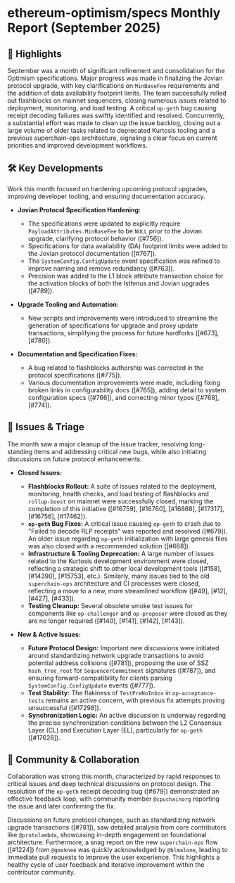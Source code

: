 # ethereum-optimism/specs Monthly Report (September 2025)

## 🚀 Highlights
September was a month of significant refinement and consolidation for the Optimism specifications. Major progress was made in finalizing the Jovian protocol upgrade, with key clarifications on `MinBaseFee` requirements and the addition of data availability footprint limits. The team successfully rolled out flashblocks on mainnet sequencers, closing numerous issues related to deployment, monitoring, and load testing. A critical `op-geth` bug causing receipt decoding failures was swiftly identified and resolved. Concurrently, a substantial effort was made to clean up the issue backlog, closing out a large volume of older tasks related to deprecated Kurtosis tooling and a previous superchain-ops architecture, signaling a clear focus on current priorities and improved development workflows.

## 🛠️ Key Developments
Work this month focused on hardening upcoming protocol upgrades, improving developer tooling, and ensuring documentation accuracy.

-   **Jovian Protocol Specification Hardening:**
    -   The specifications were updated to explicitly require `PayloadAttributes.MinBaseFee` to be `NULL` prior to the Jovian upgrade, clarifying protocol behavior ([#756]).
    -   Specifications for data availability (DA) footprint limits were added to the Jovian protocol documentation ([#767]).
    -   The `SystemConfig.ConfigUpdate` event specification was refined to improve naming and remove redundancy ([#763]).
    -   Precision was added to the L1 block attribute transaction choice for the activation blocks of both the Isthmus and Jovian upgrades ([#789]).

-   **Upgrade Tooling and Automation:**
    -   New scripts and improvements were introduced to streamline the generation of specifications for upgrade and proxy update transactions, simplifying the process for future hardforks ([#673], [#780]).

-   **Documentation and Specification Fixes:**
    -   A bug related to flashblocks authorship was corrected in the protocol specifications ([#775]).
    -   Various documentation improvements were made, including fixing broken links in configurability docs ([#765]), adding detail to system configuration specs ([#766]), and correcting minor typos ([#768], [#774]).

## 🐛 Issues & Triage
The month saw a major cleanup of the issue tracker, resolving long-standing items and addressing critical new bugs, while also initiating discussions on future protocol enhancements.

-   **Closed Issues:**
    -   **Flashblocks Rollout:** A suite of issues related to the deployment, monitoring, health checks, and load testing of flashblocks and `rollup-boost` on mainnet were successfully closed, marking the completion of this initiative ([#16759], [#16760], [#16868], [#17317], [#16756], [#17462]).
    -   **`op-geth` Bug Fixes:** A critical issue causing `op-geth` to crash due to "Failed to decode RLP receipts" was reported and resolved ([#679]). An older issue regarding `op-geth` initialization with large genesis files was also closed with a recommended solution ([#668]).
    -   **Infrastructure & Tooling Deprecation:** A large number of issues related to the Kurtosis development environment were closed, reflecting a strategic shift to other local development tools ([#158], [#14390], [#15753], etc.). Similarly, many issues tied to the old `superchain-ops` architecture and CI processes were closed, reflecting a move to a new, more streamlined workflow ([#49], [#12], [#427], [#433]).
    -   **Testing Cleanup:** Several obsolete smoke test issues for components like `op-challenger` and `op-proposer` were closed as they are no longer required ([#140], [#141], [#142], [#143]).

-   **New & Active Issues:**
    -   **Future Protocol Design:** Important new discussions were initiated around standardizing network upgrade transactions to avoid potential address collisions ([#781]), proposing the use of SSZ `hash_tree_root` for `SequencerCommitment` signatures ([#787]), and ensuring forward-compatibility for clients parsing `SystemConfig.ConfigUpdate` events ([#777]).
    -   **Test Stability:** The flakiness of `TestPreNoInbox` in `op-acceptance-tests` remains an active concern, with previous fix attempts proving unsuccessful ([#17298]).
    -   **Synchronization Logic:** An active discussion is underway regarding the precise synchronization conditions between the L2 Consensus Layer (CL) and Execution Layer (EL), particularly for `op-geth` ([#17628]).

## 💬 Community & Collaboration
Collaboration was strong this month, characterized by rapid responses to critical issues and deep technical discussions on protocol design. The resolution of the `op-geth` receipt decoding bug ([#679]) demonstrated an effective feedback loop, with community member `@cpuchainorg` reporting the issue and later confirming the fix.

Discussions on future protocol changes, such as standardizing network upgrade transactions ([#781]), saw detailed analysis from core contributors like `@protolambda`, showcasing in-depth engagement on foundational architecture. Furthermore, a snag report on the new `superchain-ops` flow ([#1224]) from `@geoknee` was quickly acknowledged by `@blmalone`, leading to immediate pull requests to improve the user experience. This highlights a healthy cycle of user feedback and iterative improvement within the contributor community.